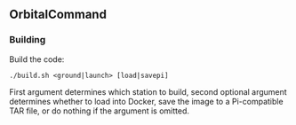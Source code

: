 ## OrbitalCommand

### Building
Build the code:
```
./build.sh <ground|launch> [load|savepi]
```

First argument determines which station to build, second optional argument determines whether to load into Docker, save the
image to a Pi-compatible TAR file, or do nothing if the argument is omitted.